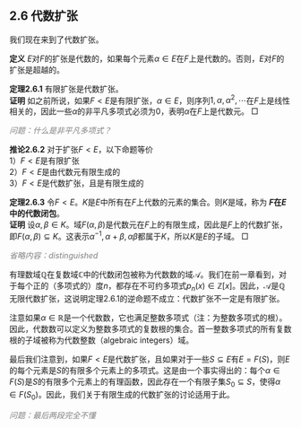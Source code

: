 ## 2.6 代数扩张
我们现在来到了代数扩张。

**定义** $E$对$F$的扩张是代数的，如果每个元素$\alpha\in E$在$F$上是代数的。否则，$E$对$F$的扩张是超越的。

**定理2.6.1** 有限扩张是代数扩张。 \
**证明** 如之前所说，如果$F<E$是有限扩张，$\alpha\in E$，则序列$1,\alpha,\alpha^2,\cdots$在$F$上是线性相关的，因此一些$\alpha$的非平凡多项式必须为0，表明$\alpha$在$F$上是代数元。 $\Box$

*<font color="grey">问题：什么是非平凡多项式？</font>*

**推论2.6.2** 对于扩张$F<E$，以下命题等价 \
1）$F<E$是有限扩张 \
2）$F<E$是由代数元有限生成的 \
3）$F<E$是代数扩张，且是有限生成的

**定理2.6.3** 令$F<E$。$K$是$E$中所有在$F$上代数的元素的集合。则$K$是域，称为 **$F$在$E$中的代数闭包**。 \
**证明** 设$\alpha,\beta\in K$。域$F(\alpha,\beta)$是代数元在$F$上的有限生成，因此是$F$上的代数扩张，即$F(\alpha,\beta)\subseteq K$。这表示$\alpha^{-1},\alpha+\beta,\alpha\beta$都属于$K$，所以$K$是$E$的子域。 $\Box$

*<font color="grey">省略内容：distinguished</font>*

有理数域$\mathbb{Q}$在复数域$\mathbb{C}$中的代数闭包被称为代数数的域$\mathcal{A}$。我们在前一章看到，对于每个正的（多项式的）度$n$，都存在不可约多项式$p_n(x)\in \mathbb{Z}[x]$。因此，$\mathcal{A}$是$\mathbb{Q}$无限代数扩张，这说明定理2.6.1的逆命题不成立：代数扩张不一定是有限扩张。

注意如果$\alpha\in \mathbb{R}$是一个代数数，它也满足整数多项式（注：为整数多项式的根）。因此，代数数可以定义为整数多项式的复数根的集合。首一整数多项式的所有复数根的子域被称为代数整数（algebraic integers）域。

最后我们注意到，如果$F<E$是代数扩张，且如果对于一些$S\subseteq E$有$E=F(S)$，则$E$的每个元素是$S$的有限多个元素上的多项式。这是由一个事实得出的：每个$\alpha\in F(S)$是$S$的有限多个元素上的有理函数，因此存在一个有限子集$S_0\subseteq S$，使得$\alpha\in F(S_0)$。因此，我们关于有限生成的代数扩张的讨论适用于此。

*<font color="grey">问题：最后两段完全不懂</font>*